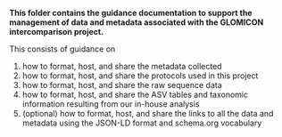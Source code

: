 **This folder contains the guidance documentation to support the management of data and metadata associated with the GLOMICON intercomparison project.**

This consists of guidance on 
1. how to format, host, and share the metadata collected 
2. how to format, host, and share the protocols used in this project 
3. how to format, host, and share the raw sequence data
4. how to format, host, and share the ASV tables and taxonomic information resulting from our in-house analysis
5. (optional) how to format, host, and share the links to all the data and metadata using the JSON-LD format and schema.org vocabulary
